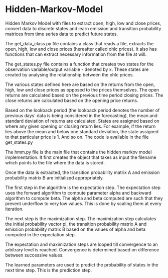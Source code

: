 # Hidden-Markov-Model
Hidden Markov Model with files to extract open, high, low and close prices, convert data to discrete states and learn emission and transition probability matrices from time series data to predict future states.  

The get_data_class.py file contains a class that reads a file, extracts the open, high, low and close prices (hereafter called ohlc prices).
It also has functions that can extract necessary information from the file at will.

The get_states.py file contains a function that creates two states for the observation variable/output variable - denoted by x.
These states are created by analysing the relationship between the ohlc prices.

The various states defined here are based on the returns from the open, high, low and close prices as opposed to the prices themselves. The open returns are calculated based on the previous time period closing prices. The close returns are calculated based on the opening price returns.

Based on the lookback period (the lookback period denotes the number of previous days' data is being considered in the forecasting), the mean and standard deviation of returns are calculated. States are assigned based on where any given opening or closing return lies. For example, if the return lies above the mean and below one standard deviation, the state assigned to that particular price is 1. And so on. The code is available in the file get_states.py 

The hmm.py file is the main file that contains the hidden markov model implementation.
It first creates the object that takes as input the filename which points to the file where the data is stored.

Once the data is extracted, the transition probability matrix A and emission probability matrix B are initialized appropriately.

The first step in the algorithm is the expectation step.
The expectation step uses the forward algorithm to compute parameter alpha and backward algorithm to compute beta.
The alpha and beta computed are such that they prevent underflow to very low values. This is done by scaling them at every iteration.

The next step is the maximization step.
The maximization step calculates the initial probability vector pi, the transition probability matrix A and emission probability matrix B
based on the values of alpha and beta computed in the expectation step.

The expectation and maximization steps are looped till convergence to an arbitrary level is reached. Convergence is determined based on difference between successive values. 

The learned parameters are used to predict the probability of states in the next time step. This is the prediction step. 
